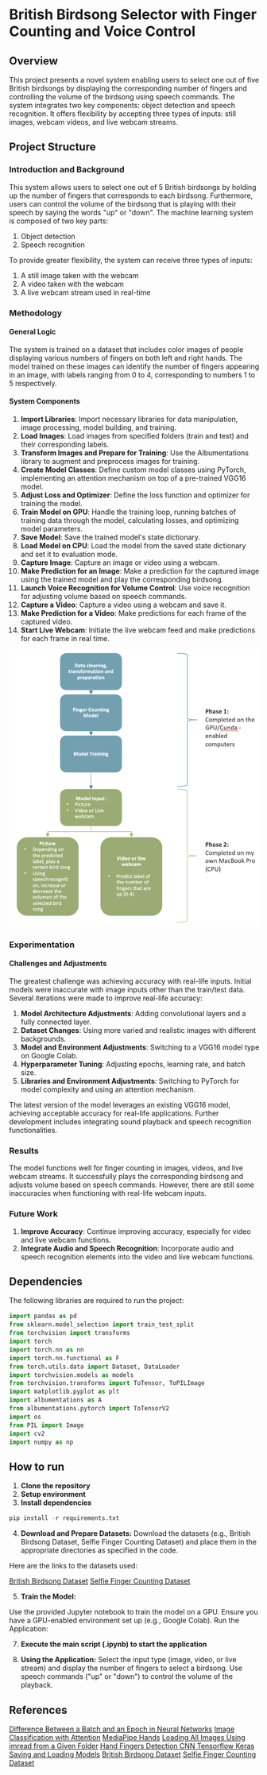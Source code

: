 # British Birdsong Selector with Finger Counting and Voice Control

## Overview

This project presents a novel system enabling users to select one out of five British birdsongs by displaying the corresponding number of fingers and controlling the volume of the birdsong using speech commands. The system integrates two key components: object detection and speech recognition. It offers flexibility by accepting three types of inputs: still images, webcam videos, and live webcam streams.

## Project Structure

### Introduction and Background

This system allows users to select one out of 5 British birdsongs by holding up the number of fingers that corresponds to each birdsong. Furthermore, users can control the volume of the birdsong that is playing with their speech by saying the words "up" or "down". The machine learning system is composed of two key parts: 
1. Object detection 
2. Speech recognition

To provide greater flexibility, the system can receive three types of inputs:
1. A still image taken with the webcam
2. A video taken with the webcam
3. A live webcam stream used in real-time

### Methodology

#### General Logic

The system is trained on a dataset that includes color images of people displaying various numbers of fingers on both left and right hands. The model trained on these images can identify the number of fingers appearing in an image, with labels ranging from 0 to 4, corresponding to numbers 1 to 5 respectively.

#### System Components

1. **Import Libraries**: Import necessary libraries for data manipulation, image processing, model building, and training.
2. **Load Images**: Load images from specified folders (train and test) and their corresponding labels.
3. **Transform Images and Prepare for Training**: Use the Albumentations library to augment and preprocess images for training.
4. **Create Model Classes**: Define custom model classes using PyTorch, implementing an attention mechanism on top of a pre-trained VGG16 model.
5. **Adjust Loss and Optimizer**: Define the loss function and optimizer for training the model.
6. **Train Model on GPU**: Handle the training loop, running batches of training data through the model, calculating losses, and optimizing model parameters.
7. **Save Model**: Save the trained model's state dictionary.
8. **Load Model on CPU**: Load the model from the saved state dictionary and set it to evaluation mode.
9. **Capture Image**: Capture an image or video using a webcam.
10. **Make Prediction for an Image**: Make a prediction for the captured image using the trained model and play the corresponding birdsong.
11. **Launch Voice Recognition for Volume Control**: Use voice recognition for adjusting volume based on speech commands.
12. **Capture a Video**: Capture a video using a webcam and save it.
13. **Make Prediction for a Video**: Make predictions for each frame of the captured video.
14. **Start Live Webcam**: Initiate the live webcam feed and make predictions for each frame in real time.

![ ](/images/structure.png)



### Experimentation

#### Challenges and Adjustments

The greatest challenge was achieving accuracy with real-life inputs. Initial models were inaccurate with image inputs other than the train/test data. Several iterations were made to improve real-life accuracy:

1. **Model Architecture Adjustments**: Adding convolutional layers and a fully connected layer.
2. **Dataset Changes**: Using more varied and realistic images with different backgrounds.
3. **Model and Environment Adjustments**: Switching to a VGG16 model type on Google Colab.
4. **Hyperparameter Tuning**: Adjusting epochs, learning rate, and batch size.
5. **Libraries and Environment Adjustments**: Switching to PyTorch for model complexity and using an attention mechanism.

The latest version of the model leverages an existing VGG16 model, achieving acceptable accuracy for real-life applications. Further development includes integrating sound playback and speech recognition functionalities.

### Results

The model functions well for finger counting in images, videos, and live webcam streams. It successfully plays the corresponding birdsong and adjusts volume based on speech commands. However, there are still some inaccuracies when functioning with real-life webcam inputs.

### Future Work

1. **Improve Accuracy**: Continue improving accuracy, especially for video and live webcam functions.
2. **Integrate Audio and Speech Recognition**: Incorporate audio and speech recognition elements into the video and live webcam functions.

## Dependencies

The following libraries are required to run the project:

```python
import pandas as pd
from sklearn.model_selection import train_test_split
from torchvision import transforms
import torch
import torch.nn as nn
import torch.nn.functional as F
from torch.utils.data import Dataset, DataLoader
import torchvision.models as models
from torchvision.transforms import ToTensor, ToPILImage
import matplotlib.pyplot as plt
import albumentations as A
from albumentations.pytorch import ToTensorV2
import os
from PIL import Image
import cv2
import numpy as np
```
## How to run

1. **Clone the repository**
2. **Setup environment**
3. **Install dependencies**
```python
pip install -r requirements.txt
```
4. **Download and Prepare Datasets:** Download the datasets (e.g., British Birdsong Dataset, Selfie Finger Counting Dataset) and place them in the appropriate directories as specified in the code.

Here are the links to the datasets used:

[British Birdsong Dataset](https://www.kaggle.com/datasets/rtatman/british-birdsong-dataset)
[Selfie Finger Counting Dataset](https://www.kaggle.com/datasets/zakitaleb/selfie-finger-counting?resource=download)

5. **Train the Model:**

Use the provided Jupyter notebook to train the model on a GPU. Ensure you have a GPU-enabled environment set up (e.g., Google Colab).
Run the Application:

7. **Execute the main script (.ipynb) to start the application**

8. **Using the Application:**
Select the input type (image, video, or live stream) and display the number of fingers to select a birdsong.
Use speech commands ("up" or "down") to control the volume of the playback.

## References

[Difference Between a Batch and an Epoch in Neural Networks](https://machinelearningmastery.com/difference-between-a-batch-and-an-epoch/)
[Image Classification with Attention](https://blog.paperspace.com/image-classification-with-attention/)
[MediaPipe Hands](https://github.com/google/mediapipe/blob/master/docs/solutions/hands.md)
[Loading All Images Using imread from a Given Folder](https://stackoverflow.com/questions/30230592/loading-all-images-using-imread-from-a-given-folder)
[Hand Fingers Detection CNN Tensorflow Keras](https://github.com/chauhanmahavir/Hand-Fingers-Detection-CNN-Tensorflow-Keras/blob/master/Fingers_Detection_CNN_Tensorflow_Keras.ipynb)
[Saving and Loading Models](https://pytorch.org/tutorials/beginner/saving_loading_models.html)
[British Birdsong Dataset](https://www.kaggle.com/datasets/rtatman/british-birdsong-dataset)
[Selfie Finger Counting Dataset](https://www.kaggle.com/datasets/zakitaleb/selfie-finger-counting?resource=download)



